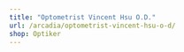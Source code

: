 ```yaml
---
title: "Optometrist Vincent Hsu O.D."
url: /arcadia/optometrist-vincent-hsu-o-d/
shop: Optiker
---
```

